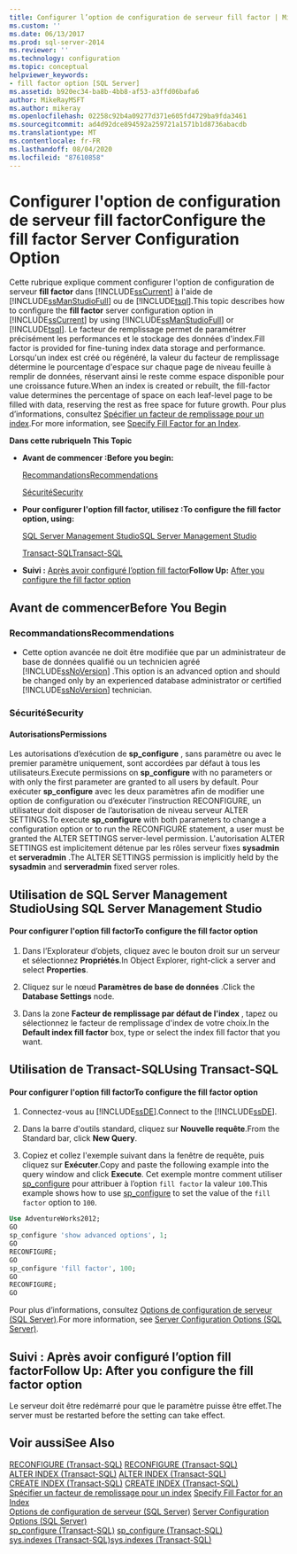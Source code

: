 ```yaml
---
title: Configurer l’option de configuration de serveur fill factor | Microsoft Docs
ms.custom: ''
ms.date: 06/13/2017
ms.prod: sql-server-2014
ms.reviewer: ''
ms.technology: configuration
ms.topic: conceptual
helpviewer_keywords:
- fill factor option [SQL Server]
ms.assetid: b920ec34-ba8b-4bb8-af53-a3ffd06bafa6
author: MikeRayMSFT
ms.author: mikeray
ms.openlocfilehash: 02258c92b4a09277d371e605fd4729ba9fda3461
ms.sourcegitcommit: ad4d92dce894592a259721a1571b1d8736abacdb
ms.translationtype: MT
ms.contentlocale: fr-FR
ms.lasthandoff: 08/04/2020
ms.locfileid: "87610858"
---
```

# <a name="configure-the-fill-factor-server-configuration-option"></a><span data-ttu-id="d18eb-102">Configurer l'option de configuration de serveur fill factor</span><span class="sxs-lookup"><span data-stu-id="d18eb-102">Configure the fill factor Server Configuration Option</span></span>
  <span data-ttu-id="d18eb-103">Cette rubrique explique comment configurer l'option de configuration de serveur **fill factor** dans [!INCLUDE[ssCurrent](../../includes/sscurrent-md.md)] à l'aide de [!INCLUDE[ssManStudioFull](../../includes/ssmanstudiofull-md.md)] ou de [!INCLUDE[tsql](../../includes/tsql-md.md)].</span><span class="sxs-lookup"><span data-stu-id="d18eb-103">This topic describes how to configure the **fill factor** server configuration option in [!INCLUDE[ssCurrent](../../includes/sscurrent-md.md)] by using [!INCLUDE[ssManStudioFull](../../includes/ssmanstudiofull-md.md)] or [!INCLUDE[tsql](../../includes/tsql-md.md)].</span></span> <span data-ttu-id="d18eb-104">Le facteur de remplissage permet de paramétrer précisément les performances et le stockage des données d'index.</span><span class="sxs-lookup"><span data-stu-id="d18eb-104">Fill factor is provided for fine-tuning index data storage and performance.</span></span> <span data-ttu-id="d18eb-105">Lorsqu'un index est créé ou régénéré, la valeur du facteur de remplissage détermine le pourcentage d'espace sur chaque page de niveau feuille à remplir de données, réservant ainsi le reste comme espace disponible pour une croissance future.</span><span class="sxs-lookup"><span data-stu-id="d18eb-105">When an index is created or rebuilt, the fill-factor value determines the percentage of space on each leaf-level page to be filled with data, reserving the rest as free space for future growth.</span></span> <span data-ttu-id="d18eb-106">Pour plus d’informations, consultez [Spécifier un facteur de remplissage pour un index](../../relational-databases/indexes/specify-fill-factor-for-an-index.md).</span><span class="sxs-lookup"><span data-stu-id="d18eb-106">For more information, see [Specify Fill Factor for an Index](../../relational-databases/indexes/specify-fill-factor-for-an-index.md).</span></span>  
  
 <span data-ttu-id="d18eb-107">**Dans cette rubrique**</span><span class="sxs-lookup"><span data-stu-id="d18eb-107">**In This Topic**</span></span>  
  
-   <span data-ttu-id="d18eb-108">**Avant de commencer :**</span><span class="sxs-lookup"><span data-stu-id="d18eb-108">**Before you begin:**</span></span>  
  
     [<span data-ttu-id="d18eb-109">Recommandations</span><span class="sxs-lookup"><span data-stu-id="d18eb-109">Recommendations</span></span>](#Recommendations)  
  
     [<span data-ttu-id="d18eb-110">Sécurité</span><span class="sxs-lookup"><span data-stu-id="d18eb-110">Security</span></span>](#Security)  
  
-   <span data-ttu-id="d18eb-111">**Pour configurer l'option fill factor, utilisez :**</span><span class="sxs-lookup"><span data-stu-id="d18eb-111">**To configure the fill factor option, using:**</span></span>  
  
     [<span data-ttu-id="d18eb-112">SQL Server Management Studio</span><span class="sxs-lookup"><span data-stu-id="d18eb-112">SQL Server Management Studio</span></span>](#SSMSProcedure)  
  
     [<span data-ttu-id="d18eb-113">Transact-SQL</span><span class="sxs-lookup"><span data-stu-id="d18eb-113">Transact-SQL</span></span>](#TsqlProcedure)  
  
-   <span data-ttu-id="d18eb-114">**Suivi :**  [Après avoir configuré l’option fill factor](#FollowUp)</span><span class="sxs-lookup"><span data-stu-id="d18eb-114">**Follow Up:**  [After you configure the fill factor option](#FollowUp)</span></span>  
  
##  <a name="before-you-begin"></a><a name="BeforeYouBegin"></a> <span data-ttu-id="d18eb-115">Avant de commencer</span><span class="sxs-lookup"><span data-stu-id="d18eb-115">Before You Begin</span></span>  
  
###  <a name="recommendations"></a><a name="Recommendations"></a> <span data-ttu-id="d18eb-116">Recommandations</span><span class="sxs-lookup"><span data-stu-id="d18eb-116">Recommendations</span></span>  
  
-   <span data-ttu-id="d18eb-117">Cette option avancée ne doit être modifiée que par un administrateur de base de données qualifié ou un technicien agréé [!INCLUDE[ssNoVersion](../../includes/ssnoversion-md.md)] .</span><span class="sxs-lookup"><span data-stu-id="d18eb-117">This option is an advanced option and should be changed only by an experienced database administrator or certified [!INCLUDE[ssNoVersion](../../includes/ssnoversion-md.md)] technician.</span></span>  
  
###  <a name="security"></a><a name="Security"></a> <span data-ttu-id="d18eb-118">Sécurité</span><span class="sxs-lookup"><span data-stu-id="d18eb-118">Security</span></span>  
  
####  <a name="permissions"></a><a name="Permissions"></a> <span data-ttu-id="d18eb-119">Autorisations</span><span class="sxs-lookup"><span data-stu-id="d18eb-119">Permissions</span></span>  
 <span data-ttu-id="d18eb-120">Les autorisations d’exécution de **sp_configure** , sans paramètre ou avec le premier paramètre uniquement, sont accordées par défaut à tous les utilisateurs.</span><span class="sxs-lookup"><span data-stu-id="d18eb-120">Execute permissions on **sp_configure** with no parameters or with only the first parameter are granted to all users by default.</span></span> <span data-ttu-id="d18eb-121">Pour exécuter **sp_configure** avec les deux paramètres afin de modifier une option de configuration ou d’exécuter l’instruction RECONFIGURE, un utilisateur doit disposer de l’autorisation de niveau serveur ALTER SETTINGS.</span><span class="sxs-lookup"><span data-stu-id="d18eb-121">To execute **sp_configure** with both parameters to change a configuration option or to run the RECONFIGURE statement, a user must be granted the ALTER SETTINGS server-level permission.</span></span> <span data-ttu-id="d18eb-122">L'autorisation ALTER SETTINGS est implicitement détenue par les rôles serveur fixes **sysadmin** et **serveradmin** .</span><span class="sxs-lookup"><span data-stu-id="d18eb-122">The ALTER SETTINGS permission is implicitly held by the **sysadmin** and **serveradmin** fixed server roles.</span></span>  
  
##  <a name="using-sql-server-management-studio"></a><a name="SSMSProcedure"></a> <span data-ttu-id="d18eb-123">Utilisation de SQL Server Management Studio</span><span class="sxs-lookup"><span data-stu-id="d18eb-123">Using SQL Server Management Studio</span></span>  
  
#### <a name="to-configure-the-fill-factor-option"></a><span data-ttu-id="d18eb-124">Pour configurer l'option fill factor</span><span class="sxs-lookup"><span data-stu-id="d18eb-124">To configure the fill factor option</span></span>  
  
1.  <span data-ttu-id="d18eb-125">Dans l’Explorateur d’objets, cliquez avec le bouton droit sur un serveur et sélectionnez **Propriétés**.</span><span class="sxs-lookup"><span data-stu-id="d18eb-125">In Object Explorer, right-click a server and select **Properties**.</span></span>  
  
2.  <span data-ttu-id="d18eb-126">Cliquez sur le nœud **Paramètres de base de données** .</span><span class="sxs-lookup"><span data-stu-id="d18eb-126">Click the **Database Settings** node.</span></span>  
  
3.  <span data-ttu-id="d18eb-127">Dans la zone **Facteur de remplissage par défaut de l'index** , tapez ou sélectionnez le facteur de remplissage d'index de votre choix.</span><span class="sxs-lookup"><span data-stu-id="d18eb-127">In the **Default index fill factor** box, type or select the index fill factor that you want.</span></span>  
  
##  <a name="using-transact-sql"></a><a name="TsqlProcedure"></a> <span data-ttu-id="d18eb-128">Utilisation de Transact-SQL</span><span class="sxs-lookup"><span data-stu-id="d18eb-128">Using Transact-SQL</span></span>  
  
#### <a name="to-configure-the-fill-factor-option"></a><span data-ttu-id="d18eb-129">Pour configurer l'option fill factor</span><span class="sxs-lookup"><span data-stu-id="d18eb-129">To configure the fill factor option</span></span>  
  
1.  <span data-ttu-id="d18eb-130">Connectez-vous au [!INCLUDE[ssDE](../../includes/ssde-md.md)].</span><span class="sxs-lookup"><span data-stu-id="d18eb-130">Connect to the [!INCLUDE[ssDE](../../includes/ssde-md.md)].</span></span>  
  
2.  <span data-ttu-id="d18eb-131">Dans la barre d'outils standard, cliquez sur **Nouvelle requête**.</span><span class="sxs-lookup"><span data-stu-id="d18eb-131">From the Standard bar, click **New Query**.</span></span>  
  
3.  <span data-ttu-id="d18eb-132">Copiez et collez l'exemple suivant dans la fenêtre de requête, puis cliquez sur **Exécuter**.</span><span class="sxs-lookup"><span data-stu-id="d18eb-132">Copy and paste the following example into the query window and click **Execute**.</span></span> <span data-ttu-id="d18eb-133">Cet exemple montre comment utiliser [sp_configure](/sql/relational-databases/system-stored-procedures/sp-configure-transact-sql) pour attribuer à l’option `fill factor` la valeur `100`.</span><span class="sxs-lookup"><span data-stu-id="d18eb-133">This example shows how to use [sp_configure](/sql/relational-databases/system-stored-procedures/sp-configure-transact-sql) to set the value of the `fill factor` option to `100`.</span></span>  
  
```sql  
Use AdventureWorks2012;  
GO  
sp_configure 'show advanced options', 1;  
GO  
RECONFIGURE;  
GO  
sp_configure 'fill factor', 100;  
GO  
RECONFIGURE;  
GO  
```  
  
 <span data-ttu-id="d18eb-134">Pour plus d’informations, consultez [Options de configuration de serveur &#40;SQL Server&#41;](server-configuration-options-sql-server.md).</span><span class="sxs-lookup"><span data-stu-id="d18eb-134">For more information, see [Server Configuration Options &#40;SQL Server&#41;](server-configuration-options-sql-server.md).</span></span>  
  
##  <a name="follow-up-after-you-configure-the-fill-factor-option"></a><a name="FollowUp"></a> <span data-ttu-id="d18eb-135">Suivi : Après avoir configuré l’option fill factor</span><span class="sxs-lookup"><span data-stu-id="d18eb-135">Follow Up: After you configure the fill factor option</span></span>  
 <span data-ttu-id="d18eb-136">Le serveur doit être redémarré pour que le paramètre puisse être effet.</span><span class="sxs-lookup"><span data-stu-id="d18eb-136">The server must be restarted before the setting can take effect.</span></span>  
  
## <a name="see-also"></a><span data-ttu-id="d18eb-137">Voir aussi</span><span class="sxs-lookup"><span data-stu-id="d18eb-137">See Also</span></span>  
 <span data-ttu-id="d18eb-138">[RECONFIGURE &#40;Transact-SQL&#41;](/sql/t-sql/language-elements/reconfigure-transact-sql) </span><span class="sxs-lookup"><span data-stu-id="d18eb-138">[RECONFIGURE &#40;Transact-SQL&#41;](/sql/t-sql/language-elements/reconfigure-transact-sql) </span></span>  
 <span data-ttu-id="d18eb-139">[ALTER INDEX &#40;Transact-SQL&#41;](/sql/t-sql/statements/alter-index-transact-sql) </span><span class="sxs-lookup"><span data-stu-id="d18eb-139">[ALTER INDEX &#40;Transact-SQL&#41;](/sql/t-sql/statements/alter-index-transact-sql) </span></span>  
 <span data-ttu-id="d18eb-140">[CREATE INDEX &#40;Transact-SQL&#41;](/sql/t-sql/statements/create-index-transact-sql) </span><span class="sxs-lookup"><span data-stu-id="d18eb-140">[CREATE INDEX &#40;Transact-SQL&#41;](/sql/t-sql/statements/create-index-transact-sql) </span></span>  
 <span data-ttu-id="d18eb-141">[Spécifier un facteur de remplissage pour un index](../../relational-databases/indexes/specify-fill-factor-for-an-index.md) </span><span class="sxs-lookup"><span data-stu-id="d18eb-141">[Specify Fill Factor for an Index](../../relational-databases/indexes/specify-fill-factor-for-an-index.md) </span></span>  
 <span data-ttu-id="d18eb-142">[Options de configuration de serveur &#40;SQL Server&#41;](server-configuration-options-sql-server.md) </span><span class="sxs-lookup"><span data-stu-id="d18eb-142">[Server Configuration Options &#40;SQL Server&#41;](server-configuration-options-sql-server.md) </span></span>  
 <span data-ttu-id="d18eb-143">[sp_configure &#40;Transact-SQL&#41;](/sql/relational-databases/system-stored-procedures/sp-configure-transact-sql) </span><span class="sxs-lookup"><span data-stu-id="d18eb-143">[sp_configure &#40;Transact-SQL&#41;](/sql/relational-databases/system-stored-procedures/sp-configure-transact-sql) </span></span>  
 [<span data-ttu-id="d18eb-144">sys.indexes &#40;Transact-SQL&#41;</span><span class="sxs-lookup"><span data-stu-id="d18eb-144">sys.indexes &#40;Transact-SQL&#41;</span></span>](/sql/relational-databases/system-catalog-views/sys-indexes-transact-sql)  
  
  
